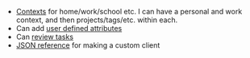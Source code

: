- [Contexts](https://taskwarrior.org/docs/context.html) for home/work/school etc. I can have a personal and work context, and then projects/tags/etc. within each.
- Can add [user defined attributes](https://taskwarrior.org/docs/udas.html)
- Can [review tasks](https://taskwarrior.org/docs/review.html)
- [JSON reference](https://taskwarrior.org/docs/design/task.html) for making a custom client